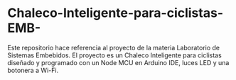 # Chaleco-Inteligente-para-ciclistas-EMB-
Este repositorio hace referencia al proyecto de la materia Laboratorio de Sistemas Embebidos. El proyecto es un Chaleco Inteligente para ciclistas diseñado y programado con un Node MCU en Arduino IDE, luces LED y una botonera a Wi-Fi.
